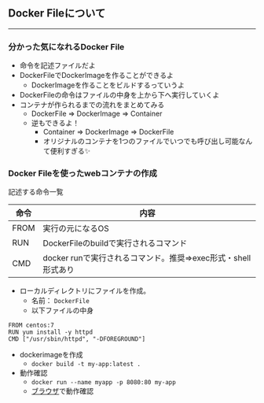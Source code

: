 ## Docker Fileについて
---
### 分かった気になれるDocker File
- 命令を記述ファイルだよ
- DockerFileでDockerImageを作ることができるよ
  - DockerImageを作ることをビルドするっていうよ
- DockerFileの命令はファイルの中身を上から下へ実行していくよ  
- コンテナが作られるまでの流れをまとめてみる
  - DockerFile => DockerImage => Container
   - 逆もできるよ！
     - Container => DockerImage => DockerFile 
     - オリジナルのコンテナを1つのファイルでいつでも呼び出し可能なんて便利すぎる✨

### Docker Fileを使ったwebコンテナの作成
記述する命令一覧

| 命令 | 内容 |
| - | - |
| FROM | 実行の元になるOS |
| RUN | DockerFileのbuildで実行されるコマンド |
| CMD | docker runで実行されるコマンド。推奨=>exec形式・shell形式あり |

- ローカルディレクトリにファイルを作成。
  - 名前： ` DockerFile `
  - 以下ファイルの中身

```
FROM centos:7
RUN yum install -y httpd
CMD ["/usr/sbin/httpd", "-DFOREGROUND"]
```

- dockerimageを作成
  - ` docker build -t my-app:latest . `
- 動作確認
  - ` docker run --name myapp -p 8080:80 my-app `
  - [ブラウザ](http://127.0.0.1:8080)で動作確認